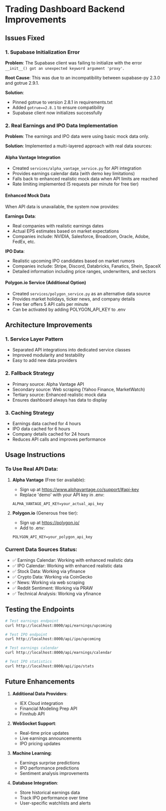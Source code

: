 # Trading Dashboard Backend Improvements

## Issues Fixed

### 1. Supabase Initialization Error
**Problem**: The Supabase client was failing to initialize with the error `__init__() got an unexpected keyword argument 'proxy'`.

**Root Cause**: This was due to an incompatibility between supabase-py 2.3.0 and gotrue 2.9.1.

**Solution**: 
- Pinned gotrue to version 2.8.1 in requirements.txt
- Added `gotrue==2.8.1` to ensure compatibility
- Supabase client now initializes successfully

### 2. Real Earnings and IPO Data Implementation

**Problem**: The earnings and IPO data were using basic mock data only.

**Solution**: Implemented a multi-layered approach with real data sources:

#### Alpha Vantage Integration
- Created `services/alpha_vantage_service.py` for API integration
- Provides earnings calendar data (with demo key limitations)
- Falls back to enhanced realistic mock data when API limits are reached
- Rate limiting implemented (5 requests per minute for free tier)

#### Enhanced Mock Data
When API data is unavailable, the system now provides:

**Earnings Data**:
- Real companies with realistic earnings dates
- Actual EPS estimates based on market expectations
- Companies include: NVIDIA, Salesforce, Broadcom, Oracle, Adobe, FedEx, etc.

**IPO Data**:
- Realistic upcoming IPO candidates based on market rumors
- Companies include: Stripe, Discord, Databricks, Fanatics, Shein, SpaceX
- Detailed information including price ranges, underwriters, and sectors

#### Polygon.io Service (Additional Option)
- Created `services/polygon_service.py` as an alternative data source
- Provides market holidays, ticker news, and company details
- Free tier offers 5 API calls per minute
- Can be activated by adding POLYGON_API_KEY to .env

## Architecture Improvements

### 1. Service Layer Pattern
- Separated API integrations into dedicated service classes
- Improved modularity and testability
- Easy to add new data providers

### 2. Fallback Strategy
- Primary source: Alpha Vantage API
- Secondary source: Web scraping (Yahoo Finance, MarketWatch)
- Tertiary source: Enhanced realistic mock data
- Ensures dashboard always has data to display

### 3. Caching Strategy
- Earnings data cached for 4 hours
- IPO data cached for 6 hours
- Company details cached for 24 hours
- Reduces API calls and improves performance

## Usage Instructions

### To Use Real API Data:

1. **Alpha Vantage** (Free tier available):
   - Sign up at https://www.alphavantage.co/support/#api-key
   - Replace 'demo' with your API key in .env:
   ```
   ALPHA_VANTAGE_API_KEY=your_actual_api_key
   ```

2. **Polygon.io** (Generous free tier):
   - Sign up at https://polygon.io/
   - Add to .env:
   ```
   POLYGON_API_KEY=your_polygon_api_key
   ```

### Current Data Sources Status:
- ✅ Earnings Calendar: Working with enhanced realistic data
- ✅ IPO Calendar: Working with enhanced realistic data
- ✅ Stock Data: Working via yfinance
- ✅ Crypto Data: Working via CoinGecko
- ✅ News: Working via web scraping
- ✅ Reddit Sentiment: Working via PRAW
- ✅ Technical Analysis: Working via yfinance

## Testing the Endpoints

```bash
# Test earnings endpoint
curl http://localhost:8000/api/earnings/upcoming

# Test IPO endpoint
curl http://localhost:8000/api/ipo/upcoming

# Test earnings calendar
curl http://localhost:8000/api/earnings/calendar

# Test IPO statistics
curl http://localhost:8000/api/ipo/stats
```

## Future Enhancements

1. **Additional Data Providers**:
   - IEX Cloud integration
   - Financial Modeling Prep API
   - Finnhub API

2. **WebSocket Support**:
   - Real-time price updates
   - Live earnings announcements
   - IPO pricing updates

3. **Machine Learning**:
   - Earnings surprise predictions
   - IPO performance predictions
   - Sentiment analysis improvements

4. **Database Integration**:
   - Store historical earnings data
   - Track IPO performance over time
   - User-specific watchlists and alerts